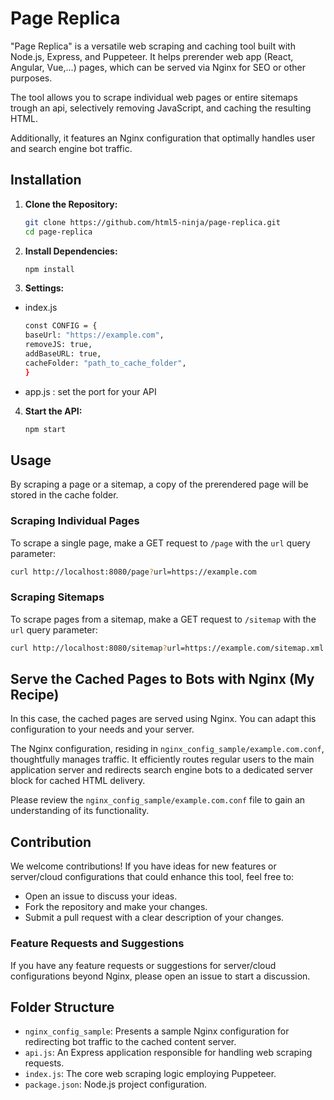 
# Page Replica

"Page Replica" is a versatile web scraping and caching tool built with Node.js, Express, and Puppeteer. It helps prerender web app (React, Angular, Vue,...) pages, which can be served via Nginx for SEO or other purposes.

The tool allows you to scrape individual web pages or entire sitemaps trough an api, selectively removing JavaScript, and caching the resulting HTML.

Additionally, it features an Nginx configuration that optimally handles user and search engine bot traffic.


## Installation

1. **Clone the Repository:**

   ```bash
   git clone https://github.com/html5-ninja/page-replica.git
   cd page-replica
   ```

2. **Install Dependencies:**

   ```bash
   npm install
   ```

3. **Settings:**
- index.js 
   ```bash
   const CONFIG = {
   baseUrl: "https://example.com",
   removeJS: true,
   addBaseURL: true,
   cacheFolder: "path_to_cache_folder",
   }
   ```
- app.js : set the port for your API

4. **Start the API:**

   ```bash
   npm start
   ```

## Usage

By scraping a page or a sitemap, a copy of the prerendered page will be stored in the cache folder.

### Scraping Individual Pages

To scrape a single page, make a GET request to `/page` with the `url` query parameter:

```bash
curl http://localhost:8080/page?url=https://example.com
```

### Scraping Sitemaps

To scrape pages from a sitemap, make a GET request to `/sitemap` with the `url` query parameter:

```bash
curl http://localhost:8080/sitemap?url=https://example.com/sitemap.xml
```

## Serve the Cached Pages to Bots with Nginx (My Recipe)

In this case, the cached pages are served using Nginx. You can adapt this configuration to your needs and your server.

The Nginx configuration, residing in `nginx_config_sample/example.com.conf`, thoughtfully manages traffic. 
It efficiently routes regular users to the main application server and redirects search engine bots to a dedicated server block for cached HTML delivery.

Please review the `nginx_config_sample/example.com.conf` file to gain an understanding of its functionality.

## Contribution
We welcome contributions! If you have ideas for new features or server/cloud configurations that could enhance this tool, feel free to:

- Open an issue to discuss your ideas.
- Fork the repository and make your changes.
- Submit a pull request with a clear description of your changes.

### Feature Requests and Suggestions
If you have any feature requests or suggestions for server/cloud configurations beyond Nginx, please open an issue to start a discussion.

## Folder Structure

- `nginx_config_sample`: Presents a sample Nginx configuration for redirecting bot traffic to the cached content server.
- `api.js`: An Express application responsible for handling web scraping requests.
- `index.js`: The core web scraping logic employing Puppeteer.
- `package.json`: Node.js project configuration.